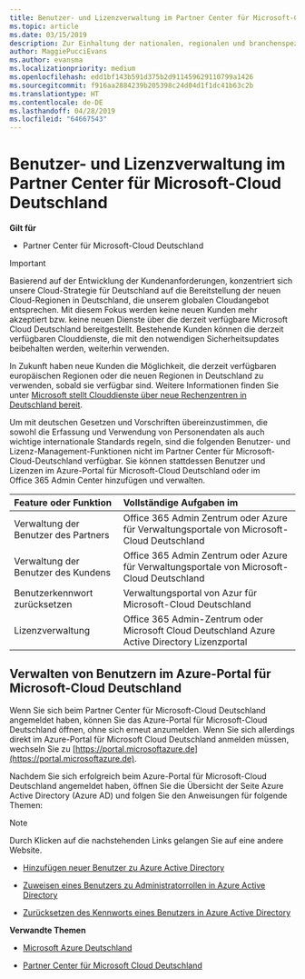 ```yaml
---
title: Benutzer- und Lizenzverwaltung im Partner Center für Microsoft-Cloud Deutschland | Partner Center für Microsoft-Cloud Deutschland
ms.topic: article
ms.date: 03/15/2019
description: Zur Einhaltung der nationalen, regionalen und branchenspezifischen Anforderungen, die für die Erfassung und Verwendung von Personendaten gelten, sind Benutzerverwaltungsfunktionen nicht im Partner Center für Microsoft-Cloud Deutschland verfügbar. Stattdessen können Sie Benutzer im Azure-Portal für Microsoft-Cloud Deutschland hinzufügen und verwalten.
author: MaggiePucciEvans
ms.author: evansma
ms.localizationpriority: medium
ms.openlocfilehash: edd1bf143b591d375b2d911459629110799a1426
ms.sourcegitcommit: f916aa2884239b205398c24d04d1f1dc41b63c2b
ms.translationtype: HT
ms.contentlocale: de-DE
ms.lasthandoff: 04/28/2019
ms.locfileid: "64667543"
---
```

# <a name="user-and-license-management-in-partner-center-for-microsoft-cloud-germany"></a>Benutzer- und Lizenzverwaltung im Partner Center für Microsoft-Cloud Deutschland

**Gilt für**

-  Partner Center für Microsoft-Cloud Deutschland

> [!IMPORTANT]
> Basierend auf der Entwicklung der Kundenanforderungen, konzentriert sich unsere Cloud-Strategie für Deutschland auf die Bereitstellung der neuen Cloud-Regionen in Deutschland, die unserem globalen Cloudangebot entsprechen. Mit diesem Fokus werden keine neuen Kunden mehr akzeptiert bzw. keine neuen Dienste über die derzeit verfügbare Microsoft Cloud Deutschland bereitgestellt. Bestehende Kunden können die derzeit verfügbaren Clouddienste, die mit den notwendigen Sicherheitsupdates beibehalten werden, weiterhin verwenden.
>  
> In Zukunft haben neue Kunden die Möglichkeit, die derzeit verfügbaren europäischen Regionen oder die neuen Regionen in Deutschland zu verwenden, sobald sie verfügbar sind. Weitere Informationen finden Sie unter [Microsoft stellt Clouddienste über neue Rechenzentren in Deutschland bereit](https://news.microsoft.com/europe/2018/08/31/microsoft-to-deliver-cloud-services-from-new-datacentres-in-germany-in-2019-to-meet-evolving-customer-needs/).

Um mit deutschen Gesetzen und Vorschriften übereinzustimmen, die sowohl die Erfassung und Verwendung von Personendaten als auch wichtige internationale Standards regeln, sind die folgenden Benutzer- und Lizenz-Management-Funktionen nicht im Partner Center für Microsoft-Cloud-Deutschland verfügbar. Sie können stattdessen Benutzer und Lizenzen im Azure-Portal für Microsoft-Cloud Deutschland oder im Office 365 Admin Center hinzufügen und verwalten.

Feature oder Funktion | Vollständige Aufgaben im
:--- | :---
Verwaltung der Benutzer des Partners | Office 365 Admin Zentrum oder Azure für Verwaltungsportale von Microsoft-Cloud Deutschland
Verwaltung der Benutzer des Kundens | Office 365 Admin Zentrum oder Azure für Verwaltungsportale von Microsoft-Cloud Deutschland
Benutzerkennwort zurücksetzen | Verwaltungsportal von Azur für Microsoft-Cloud Deutschland
Lizenzverwaltung | Office 365 Admin-Zentrum oder Microsoft Cloud Deutschland Azure Active Directory Lizenzportal

## <a name="how-to-manage-users-in-the-azure-portal-for-microsoft-cloud-germany"></a>Verwalten von Benutzern im Azure-Portal für Microsoft-Cloud Deutschland 

Wenn Sie sich beim Partner Center für Microsoft-Cloud Deutschland angemeldet haben, können Sie das Azure-Portal für Microsoft-Cloud Deutschland öffnen, ohne sich erneut anzumelden. Wenn Sie sich allerdings direkt im Azure-Portal für Microsoft Cloud Deutschland anmelden müssen, wechseln Sie zu [https://portal.microsoftazure.de](https://portal.microsoftazure.de). 

Nachdem Sie sich erfolgreich beim Azure-Portal für Microsoft-Cloud Deutschland angemeldet haben, öffnen Sie die Übersicht der Seite Azure Active Directory (Azure AD) und folgen Sie den Anweisungen für folgende Themen:

> [!NOTE]  
> Durch Klicken auf die nachstehenden Links gelangen Sie auf eine andere Website. 

-  [Hinzufügen neuer Benutzer zu Azure Active Directory](https://docs.microsoft.com/azure/active-directory/active-directory-users-create-azure-portal)

-  [Zuweisen eines Benutzers zu Administratorrollen in Azure Active Directory](https://docs.microsoft.com/azure/active-directory/active-directory-users-assign-role-azure-portal)

-  [Zurücksetzen des Kennworts eines Benutzers in Azure Active Directory](https://docs.microsoft.com/azure/active-directory/active-directory-users-reset-password-azure-portal)

**Verwandte Themen**

-  [Microsoft Azure Deutschland](https://azure.microsoft.com/en-us/global-infrastructure/germany/)

-  [Partner Center für Microsoft Cloud Deutschland](partner-center-for-microsoft-cloud-germany.md)


